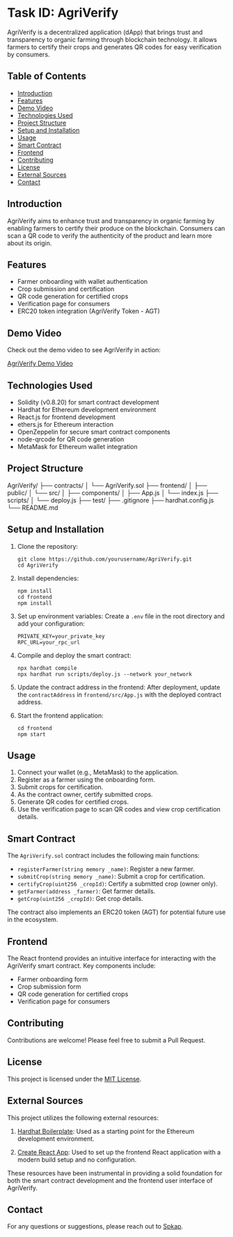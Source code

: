 # Task ID: AgriVerify

AgriVerify is a decentralized application (dApp) that brings trust and transparency to organic farming through blockchain technology. It allows farmers to certify their crops and generates QR codes for easy verification by consumers.

## Table of Contents

- [Introduction](#introduction)
- [Features](#features)
- [Demo Video](#demo-video)
- [Technologies Used](#technologies-used)
- [Project Structure](#project-structure)
- [Setup and Installation](#setup-and-installation)
- [Usage](#usage)
- [Smart Contract](#smart-contract)
- [Frontend](#frontend)
- [Contributing](#contributing)
- [License](#license)
- [External Sources](#external-sources)
- [Contact](#contact)

## Introduction

AgriVerify aims to enhance trust and transparency in organic farming by enabling farmers to certify their produce on the blockchain. Consumers can scan a QR code to verify the authenticity of the product and learn more about its origin.

## Features

- Farmer onboarding with wallet authentication
- Crop submission and certification
- QR code generation for certified crops
- Verification page for consumers
- ERC20 token integration (AgriVerify Token - AGT)

## Demo Video

Check out the demo video to see AgriVerify in action:

[AgriVerify Demo Video](https://drive.google.com/file/d/17Cr-LZUm7JCrtxDwX89pZ2UzlVGzDC7H/view?usp=sharing)

## Technologies Used

- Solidity (v0.8.20) for smart contract development
- Hardhat for Ethereum development environment
- React.js for frontend development
- ethers.js for Ethereum interaction
- OpenZeppelin for secure smart contract components
- node-qrcode for QR code generation
- MetaMask for Ethereum wallet integration

## Project Structure

AgriVerify/
├── contracts/
│ └── AgriVerify.sol
├── frontend/
│ ├── public/
│ └── src/
│ ├── components/
│ ├── App.js
│ └── index.js
├── scripts/
│ └── deploy.js
├── test/
├── .gitignore
├── hardhat.config.js
└── README.md

## Setup and Installation

1. Clone the repository:

   ```
   git clone https://github.com/yourusername/AgriVerify.git
   cd AgriVerify
   ```

2. Install dependencies:

   ```
   npm install
   cd frontend
   npm install
   ```

3. Set up environment variables:
   Create a `.env` file in the root directory and add your configuration:

   ```
   PRIVATE_KEY=your_private_key
   RPC_URL=your_rpc_url
   ```

4. Compile and deploy the smart contract:

   ```
   npx hardhat compile
   npx hardhat run scripts/deploy.js --network your_network
   ```

5. Update the contract address in the frontend:
   After deployment, update the `contractAddress` in `frontend/src/App.js` with the deployed contract address.

6. Start the frontend application:
   ```
   cd frontend
   npm start
   ```

## Usage

1. Connect your wallet (e.g., MetaMask) to the application.
2. Register as a farmer using the onboarding form.
3. Submit crops for certification.
4. As the contract owner, certify submitted crops.
5. Generate QR codes for certified crops.
6. Use the verification page to scan QR codes and view crop certification details.

## Smart Contract

The `AgriVerify.sol` contract includes the following main functions:

- `registerFarmer(string memory _name)`: Register a new farmer.
- `submitCrop(string memory _name)`: Submit a crop for certification.
- `certifyCrop(uint256 _cropId)`: Certify a submitted crop (owner only).
- `getFarmer(address _farmer)`: Get farmer details.
- `getCrop(uint256 _cropId)`: Get crop details.

The contract also implements an ERC20 token (AGT) for potential future use in the ecosystem.

## Frontend

The React frontend provides an intuitive interface for interacting with the AgriVerify smart contract. Key components include:

- Farmer onboarding form
- Crop submission form
- QR code generation for certified crops
- Verification page for consumers

## Contributing

Contributions are welcome! Please feel free to submit a Pull Request.

## License

This project is licensed under the [MIT License](LICENSE).

## External Sources

This project utilizes the following external resources:

1. [Hardhat Boilerplate](https://github.com/NomicFoundation/hardhat-boilerplate): Used as a starting point for the Ethereum development environment.

2. [Create React App](https://create-react-app.dev/): Used to set up the frontend React application with a modern build setup and no configuration.

These resources have been instrumental in providing a solid foundation for both the smart contract development and the frontend user interface of AgriVerify.

## Contact

For any questions or suggestions, please reach out to [Spkap](https://github.com/Spkap).
